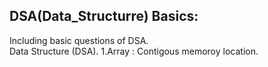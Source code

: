 <h2>DSA(Data_Structurre) Basics:</h2>
Including basic questions of DSA.<br>
Data Structure (DSA).
1.Array : Contigous memoroy location.










